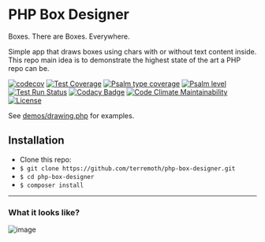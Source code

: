 # PHP Box Designer
Boxes. There are Boxes. Everywhere.  

Simple app that draws boxes using chars with or without text content inside.  
This repo main idea is to demonstrate the highest state of the art a PHP repo can be.  

[![codecov](https://codecov.io/gh/terremoth/php-box-designer/graph/badge.svg?token=V73U67XRB3)](https://codecov.io/gh/terremoth/php-box-designer)
[![Test Coverage](https://api.codeclimate.com/v1/badges/0b0046e370496f58fa6e/test_coverage)](https://codeclimate.com/github/terremoth/php-box-designer/test_coverage)
[![Psalm type coverage](https://shepherd.dev/github/terremoth/php-box-designer/coverage.svg)](https://shepherd.dev/github/terremoth/php-box-designer)
[![Psalm level](https://shepherd.dev/github/terremoth/php-box-designer/level.svg)](https://shepherd.dev/github/terremoth/php-box-designer)
[![Test Run Status](https://github.com/terremoth/php-box-designer/actions/workflows/workflow.yml/badge.svg?branch=main)](https://github.com/terremoth/php-box-designer/actions/workflows/workflow.yml)
[![Codacy Badge](https://app.codacy.com/project/badge/Grade/f77e487ba22943b5b199a2567f44d6af)](https://app.codacy.com/gh/terremoth/php-box-designer/dashboard?utm_source=gh&utm_medium=referral&utm_content=&utm_campaign=Badge_grade)
[![Code Climate Maintainability](https://api.codeclimate.com/v1/badges/0b0046e370496f58fa6e/maintainability)](https://codeclimate.com/github/terremoth/php-box-designer/maintainability)
[![License](https://img.shields.io/github/license/terremoth/php-box-designer.svg?logo=gnu&color=41bb13)](https://github.com/terremoth/php-box-designer/blob/main/LICENSE)

See [demos/drawing.php](demos/drawing.php) for examples.

## Installation

- Clone this repo:
- `$ git clone https://github.com/terremoth/php-box-designer.git`
- `$ cd php-box-designer`
- `$ composer install`

---

### What it looks like?

![image](https://github.com/user-attachments/assets/30b5e651-19bc-46d9-ae2f-422d61470ca1)

